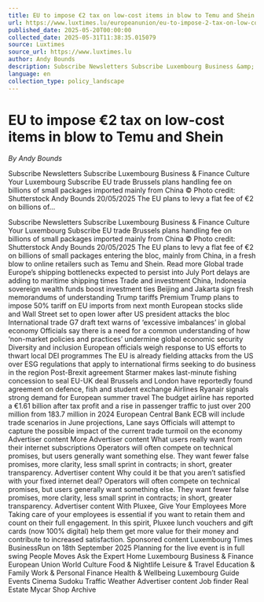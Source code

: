 ```yaml
---
title: EU to impose €2 tax on low-cost items in blow to Temu and Shein
url: https://www.luxtimes.lu/europeanunion/eu-to-impose-2-tax-on-low-cost-items-in-blow-to-temu-and-shein/67947412.html
published_date: 2025-05-20T00:00:00
collected_date: 2025-05-31T11:38:35.015079
source: Luxtimes
source_url: https://www.luxtimes.lu
author: Andy Bounds
description: Subscribe Newsletters Subscribe Luxembourg Business &amp; Finance Culture Your Luxembourg Subscribe EU trade Brussels plans handling fee on billions of small packages imported mainly from China © Photo credit: Shutterstock Andy Bounds 20/05/2025 The EU plans to levy a flat fee of €2 on billions of...
language: en
collection_type: policy_landscape
---
```


# EU to impose €2 tax on low-cost items in blow to Temu and Shein

*By Andy Bounds*

Subscribe Newsletters Subscribe Luxembourg Business &amp; Finance Culture Your Luxembourg Subscribe EU trade Brussels plans handling fee on billions of small packages imported mainly from China © Photo credit: Shutterstock Andy Bounds 20/05/2025 The EU plans to levy a flat fee of €2 on billions of...

Subscribe Newsletters Subscribe Luxembourg Business &amp; Finance Culture Your Luxembourg Subscribe EU trade Brussels plans handling fee on billions of small packages imported mainly from China © Photo credit: Shutterstock Andy Bounds 20/05/2025 The EU plans to levy a flat fee of €2 on billions of small packages entering the bloc, mainly from China, in a fresh blow to online retailers such as Temu and Shein. Read more Global trade Europe’s shipping bottlenecks expected to persist into July Port delays are adding to maritime shipping times Trade and investment China, Indonesia sovereign wealth funds boost investment ties Beijing and Jakarta sign fresh memorandums of understanding Trump tariffs Premium Trump plans to impose 50% tariff on EU imports from next month European stocks slide and Wall Street set to open lower after US president attacks the bloc International trade G7 draft text warns of ‘excessive imbalances’ in global economy Officials say there is a need for a common understanding of how ‘non-market policies and practices’ undermine global economic security Diversity and inclusion European officials weigh response to US efforts to thwart local DEI programmes The EU is already fielding attacks from the US over ESG regulations that apply to international firms seeking to do business in the region Post-Brexit agreement Starmer makes last-minute fishing concession to seal EU-UK deal Brussels and London have reportedly found agreement on defence, fish and student exchange Airlines Ryanair signals strong demand for European summer travel The budget airline has reported a €1.61 billion after tax profit and a rise in passenger traffic to just over 200 million from 183.7 million in 2024 European Central Bank ECB will include trade scenarios in June projections, Lane says Officials will attempt to capture the possible impact of the current trade turmoil on the economy Advertiser content More Advertiser content What users really want from their internet subscriptions Operators will often compete on technical promises, but users generally want something else. They want fewer false promises, more clarity, less small sprint in contracts; in short, greater transparency. Advertiser content Why could it be that you aren’t satisfied with your fixed internet deal? Operators will often compete on technical promises, but users generally want something else. They want fewer false promises, more clarity, less small sprint in contracts; in short, greater transparency. Advertiser content With Pluxee, Give Your Employees More Taking care of your employees is essential if you want to retain them and count on their full engagement. In this spirit, Pluxee lunch vouchers and gift cards (now 100% digital) help them get more value for their money and contribute to increased satisfaction. Sponsored content Luxembourg Times BusinessRun on 18th September 2025 Planning for the live event is in full swing People Moves Ask the Expert Home Luxembourg Business &amp; Finance European Union World Culture Food &amp; Nightlife Leisure &amp; Travel Education &amp; Family Work &amp; Personal Finance Health &amp; Wellbeing Luxembourg Guide Events Cinema Sudoku Traffic Weather Advertiser content Job finder Real Estate Mycar Shop Archive
